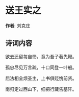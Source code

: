 # 送王实之

**作者**: 刘克庄

## 诗词内容

欲去还留每自怜，竟为吾子著先鞭。

孤忠尽见万言疏，十口同登一叶船。

屈法相全烦圣主，上书俱贬愧前贤。

南归定过西山下，细把行藏告墓阡。

